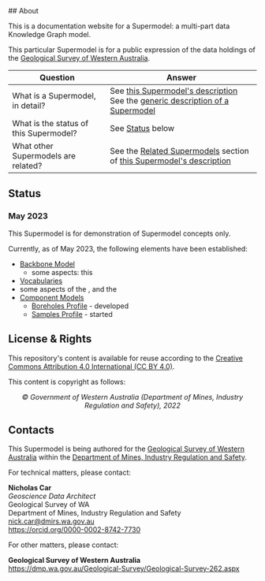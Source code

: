 <h1 style="display:none;"></h1>
## About

This is a documentation website for a Supermodel: a multi-part data Knowledge Graph model.

This particular Supermodel is for a public expression of the data holdings of the [Geological Survey of Western Australia](https://dmp.wa.gov.au/Geological-Survey/Geological-Survey-262.aspx).

Question      | Answer                          
----------- | ------------------------------------ 
What is a Supermodel, in detail?       | See [this Supermodel's description](supermodel.md)<br />See the [generic description of a Supermodel](https://linked.data.gov.au/def/supermodel) 
What is the status of this Supermodel? | See [Status](#status) below
What other Supermodels are related? | See the [Related Supermodels](supermodel.md#related-supermodels) section of [this Supermodel's description](supermodel.md)

## Status

### May 2023

This Supermodel is for demonstration of Supermodel concepts only. 

Currently, as of May 2023, the following elements have been established:

* [Backbone Model](backbone.md)
  * some aspects: this 
* [Vocabularies](vocabularies.md)
* some aspects of the , and the 
* [Component Models](components/index)
    * [Boreholes Profile](components/boreholes.md) - developed
    * [Samples Profile](components/geosample) - started

## License & Rights

This repository's content is available for reuse according to the [Creative Commons Attribution 4.0 International (CC BY 4.0)](https://creativecommons.org/licenses/by/4.0/).

This content is copyright as follows:

<div style="text-align:center;"><em>&copy; Government of Western Australia (Department of Mines, Industry Regulation and Safety), 2022</em></div>

## Contacts

This Supermodel is being authored for the [Geological Survey of Western Australia](https://dmp.wa.gov.au/Geological-Survey/Geological-Survey-262.aspx) within the [Department of Mines, Industry Regulation and Safety](https://www.dmirs.wa.gov.au).

For technical matters, please contact:

**Nicholas Car**  
_Geoscience Data Architect_  
Geological Survey of WA  
Department of Mines, Industry Regulation and Safety  
<nick.car@dmirs.wa.gov.au>  
<https://orcid.org/0000-0002-8742-7730>  

For other matters, please contact:

**Geological Survey of Western Australia**  
<https://dmp.wa.gov.au/Geological-Survey/Geological-Survey-262.aspx>